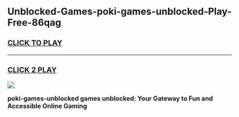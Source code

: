 
## Unblocked-Games-poki-games-unblocked-Play-Free-86qag
<h3>
<a href="https://premium76.site?title=poki-games-unblocked&ref=18A">CLICK TO PLAY</a></h3>
<hr>

<h3>
<a href="https://premium76.site?title=poki-games-unblocked&ref=18A">CLICK 2 PLAY</a>
  
</h3>

<a href="https://premium76.site?title=poki-games-unblocked&ref=18A"><img src="https://clearcache.store/games.png"></a>


**poki-games-unblocked games unblocked: Your Gateway to Fun and Accessible Online Gaming**
